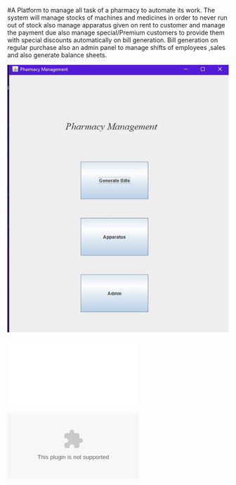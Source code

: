 #A Platform to manage all task of a pharmacy to automate its work. The system will manage stocks of machines and medicines in order to never run out of stock also manage apparatus given on rent to customer and manage the payment due also manage special/Premium customers to provide them with special discounts automatically on bill generation. Bill generation on regular purchase also an admin panel to manage shifts of employees ,sales and also generate balance sheets.

![Image 1](Capture1.JPG)

![Image 1](print.pdf)

![Image 1](nayavala.docx)
